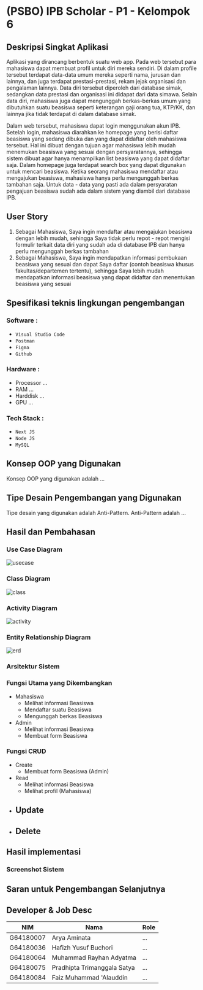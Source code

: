 # (PSBO) IPB Scholar - P1 - Kelompok 6

## Deskripsi Singkat Aplikasi
Aplikasi yang dirancang berbentuk suatu web app. Pada web tersebut para mahasiswa dapat membuat profil untuk diri mereka sendiri. Di dalam profile tersebut terdapat data-data umum mereka seperti nama, jurusan dan lainnya, dan juga terdapat prestasi-prestasi, rekam jejak organisasi dan pengalaman lainnya. Data diri tersebut diperoleh dari database simak, sedangkan data prestasi dan organisasi ini didapat dari data simawa. Selain data diri, mahasiswa juga dapat mengunggah berkas-berkas umum yang dibutuhkan suatu beasiswa seperti keterangan gaji orang tua, KTP/KK, dan lainnya jika tidak terdapat di dalam database simak.

Dalam web tersebut, mahasiswa dapat login menggunakan akun IPB. Setelah login, mahasiswa diarahkan ke homepage yang berisi daftar beasiswa yang sedang dibuka dan yang dapat didaftar oleh mahasiswa tersebut. Hal ini dibuat dengan tujuan agar mahasiswa lebih mudah menemukan beasiswa yang sesuai dengan persyaratannya, sehingga sistem dibuat agar hanya menampilkan list beasiswa yang dapat didaftar saja. Dalam homepage juga terdapat search box yang dapat digunakan untuk mencari beasiswa. Ketika seorang mahasiswa mendaftar atau mengajukan beasiswa, mahasiswa hanya perlu mengunggah berkas tambahan saja. Untuk data - data yang pasti ada dalam persyaratan pengajuan beasiswa sudah ada dalam sistem yang diambil dari database IPB.


## User Story
1. Sebagai Mahasiswa, Saya ingin mendaftar atau mengajukan beasiswa dengan lebih mudah, sehingga Saya tidak perlu repot - repot mengisi formulir terkait data diri yang sudah ada di database IPB dan hanya perlu mengunggah berkas tambahan
2. Sebagai Mahasiswa, Saya ingin mendapatkan informasi pembukaan beasiswa yang sesuai dan dapat Saya daftar (contoh beasiswa khusus fakultas/departemen tertentu), sehingga Saya lebih mudah mendapatkan informasi beasiswa yang dapat didaftar dan menentukan beasiswa yang sesuai

## Spesifikasi teknis lingkungan pengembangan
### Software :
- `Visual Studio Code`
- `Postman`
- `Figma`
- `Github`

### Hardware :
- Processor ...
- RAM ...
- Harddisk ... 
- GPU ...

### Tech Stack :
- `Next JS`
- `Node JS`
- `MySQL`

## Konsep OOP yang Digunakan
Konsep OOP yang digunakan adalah ...


## Tipe Desain Pengembangan yang Digunakan
Tipe desain yang digunakan adalah Anti-Pattern. Anti-Pattern adalah ...


## Hasil dan Pembahasan
### Use Case Diagram
![usecase](https://github.com/hyusuri/PSBO/blob/main/img/psbo-Use%20Case.jpg)

### Class Diagram
![class](https://github.com/hyusuri/PSBO/blob/main/img/psbo-Class%20Diagram.jpg)

### Activity Diagram
![activity](https://github.com/hyusuri/PSBO/blob/main/img/activitydiag.png)

### Entity Relationship Diagram
![erd](https://github.com/hyusuri/PSBO/blob/main/img/ERD_PSBO.jpg)

### Arsitektur Sistem


### Fungsi Utama yang Dikembangkan
- Mahasiswa
    - Melihat informasi Beasiswa
    - Mendaftar suatu Beasiswa
    - Mengunggah berkas Beasiswa
- Admin
    - Melihat informasi Beasiswa
    - Membuat form Beasiswa

### Fungsi CRUD
- Create
    - Membuat form Beasiswa (Admin)
- Read
    - Melihat informasi Beasiswa
    - Melihat profil (Mahasiswa)
- Update
    - 
- Delete
    - 

## Hasil implementasi
### Screenshot Sistem

## Saran untuk Pengembangan Selanjutnya

## Developer & Job Desc
|NIM|Nama|Role|
|---|---|---|
|G64180007|Arya Aminata|...|
|G64180036|Hafizh Yusuf Buchori|...|
|G64180064|Muhammad Rayhan Adyatma|...|
|G64180075|Pradhipta Trimanggala Satya|...|
|G64180084|Faiz Muhammad 'Alauddin|...|

